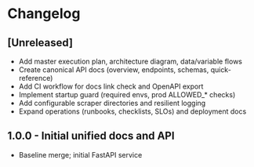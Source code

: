 # Changelog

## [Unreleased]
- Add master execution plan, architecture diagram, data/variable flows
- Create canonical API docs (overview, endpoints, schemas, quick-reference)
- Add CI workflow for docs link check and OpenAPI export
- Implement startup guard (required envs, prod ALLOWED_* checks)
- Add configurable scraper directories and resilient logging
- Expand operations (runbooks, checklists, SLOs) and deployment docs

## 1.0.0 - Initial unified docs and API
- Baseline merge; initial FastAPI service